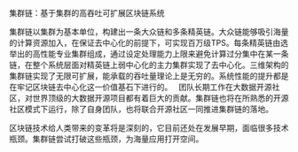 集群链：基于集群的高吞吐可扩展区块链系统
   
   集群链以集群为基本单位，构建出一条大众链和多条精英链。大众链能够吸引海量的计算资源加入，在保证去中心化的前提下，可实现百万级TPS。每条精英链由选举出的高性能专业集群组成，通过设定处理能力上限来避免计算过分集中在某一条链，在整个系统层面对精英链上弱中心化的主力集群实现了去中心化。三维架构的集群链实现了无限可扩展，能承载的吞吐量理论上是无穷的。系统性能的提升都是在牢记区块链去中心化这一价值基石下进行的。
   
   团队长期工作在大数据开源社区，对世界顶级的大数据开源项目都有着巨大的贡献。集群链也将在所熟悉的开源社区模式下运行，除了自身团队，也将联合开源社区一同推进集群链的落地。
   
   区块链技术给人类带来的变革将是深刻的，它目前还处在发展早期，面临很多技术瓶颈。集群链尝试打破这些瓶颈，为海量应用打开空间。 
